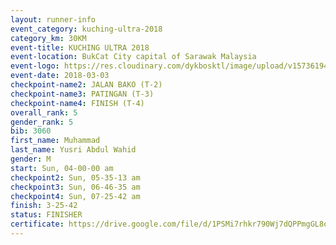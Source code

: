 ```yaml
--- 
layout: runner-info 
event_category: kuching-ultra-2018 
category_km: 30KM 
event-title: KUCHING ULTRA 2018 
event-location: BukCat City capital of Sarawak Malaysia 
event-logo: https://res.cloudinary.com/dykbosktl/image/upload/v1573619473/Logo/kuching-ultra-2018-logo_tlpvm5.png 
event-date: 2018-03-03 
checkpoint-name2: JALAN BAKO (T-2) 
checkpoint-name3: PATINGAN (T-3) 
checkpoint-name4: FINISH (T-4) 
overall_rank: 5
gender_rank: 5
bib: 3060
first_name: Muhammad
last_name: Yusri Abdul Wahid
gender: M
start: Sun, 04-00-00 am
checkpoint2: Sun, 05-35-13 am
checkpoint3: Sun, 06-46-35 am
checkpoint4: Sun, 07-25-42 am
finish: 3-25-42
status: FINISHER
certificate: https://drive.google.com/file/d/1PSMi7rhkr790Wj7dQPPmgGL8oRbedtPC/view?usp=sharing","CERTIFICATE")
--- 
```


